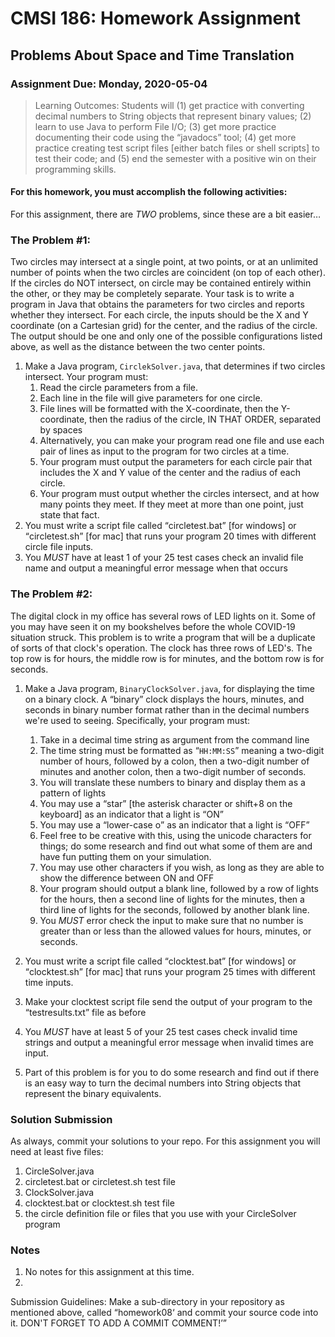 # CMSI 186: Homework Assignment #
## Problems About Space and Time Translation
### Assignment Due: Monday, 2020-05-04

<blockquote>
Learning Outcomes: Students will (1) get practice with converting decimal numbers to String objects that represent binary values; (2) learn to use Java to perform File I/O; (3) get more practice documenting their code using the <q>javadocs</q> tool; (4) get more practice creating test script files [either batch files or shell scripts] to test their code; and (5) end the semester with a positive win on their programming skills.
</blockquote>

#### For this homework, you must accomplish the following activities:

For this assignment, there are *TWO* problems, since these are a bit easier&hellip;

### The Problem #1:
Two circles may intersect at a single point, at two points, or at an unlimited number of points when the two circles are coincident (on top of each other).  If the circles do NOT intersect, on circle may be contained entirely within the other, or they may be completely separate.  Your task is to write a program in Java that obtains the parameters for two circles and reports whether they intersect.  For each circle, the inputs should be the X and Y coordinate (on a Cartesian grid) for the center, and the radius of the circle.  The output should be one and only one of the possible configurations listed above, as well as the distance between the two center points.

1. Make a Java program, <code>CirclekSolver.java</code>, that determines if two circles intersect.  Your program must:
   1. Read the circle parameters from a file.</li>
   1. Each line in the file will give parameters for one circle.</li>
   1. File lines will be formatted with the X-coordinate, then the Y-coordinate, then the radius of the circle, IN THAT ORDER, separated by spaces
   1. Alternatively, you can make your program read one file and use each pair of lines as input to the program for two circles at a time.
   1. Your program must output the parameters for each circle pair that includes the X and Y value of the center and the radius of each circle.
   1. Your program must output whether the circles intersect, and at how many points they meet.  If they meet at more than one point, just state that fact.
1. You must write a script file called <q>circletest.bat</q> [for windows] or <q>circletest.sh</q> [for mac] that runs your program 20 times with different circle file inputs.
1. You <em class='underline'>MUST</em> have at least 1 of your 25 test cases check an invalid file name and output a meaningful error message when that occurs

### The Problem #2:
The digital clock in my office has several rows of LED lights on it.  Some of you may have seen it on my bookshelves before the whole COVID-19 situation struck.  This problem is to write a program that will be a duplicate of sorts of that clock's operation.  The clock has three rows of LED's.  The top row is for hours, the middle row is for minutes, and the bottom row is for seconds.

1. Make a Java program, <code>BinaryClockSolver.java</code>, for displaying the time on a binary clock.  A <q>binary</q> clock displays the hours, minutes, and seconds in binary number format rather than in the decimal numbers we're used to seeing.  Specifically, your program must:

   1. Take in a decimal time string as argument from the command line
   1. The time string must be formatted as <q><code>HH:MM:SS</code></q> meaning a two-digit number of hours, followed by a colon, then a two-digit number of minutes and another colon, then a two-digit number of seconds.
   1. You will translate these numbers to binary and display them as a pattern of lights
   1. You may use a <q>star</q> [the asterisk character or shift+8 on the keyboard] as an indicator that a light is <q>ON</q>
   1. You may use a <q>lower-case o</q> as an indicator that a light is <q>OFF</q>
   1. Feel free to be creative with this, using the unicode characters for things; do some research and find out what some of them are and have fun putting them on your simulation.
   1. You may use other characters if you wish, as long as they are able to show the difference                          between ON and OFF
   1. Your program should output a blank line, followed by a row of lights for the hours, then a second line of lights for the minutes, then a third line of lights for the seconds, followed by another blank line.
   1. You *MUST* error check the input to make sure that no number is greater than or less than the allowed values for hours, minutes, or seconds.
1. You must write a script file called <q>clocktest.bat</q> [for windows] or <q>clocktest.sh</q> [for mac] that runs your program 25 times with different time inputs.
1. Make your clocktest script file send the output of your program to the <q>testresults.txt</q> file as before
1. You <em class='underline'>MUST</em> have at least 5 of your 25 test cases check invalid time strings and output a meaningful error message when invalid times are input.
1. Part of this problem is for you to do some research and find out if there is an easy way to turn the decimal numbers into String objects that represent the binary equivalents.

### Solution Submission
As always, commit your solutions to your repo.  For this assignment you will need at least five files:
1. CircleSolver.java</li>
1. circletest.bat or circletest.sh test file</li>
1. ClockSolver.java</li>
1. clocktest.bat or clocktest.sh test file</li>
1. the circle definition file or files that you use with your CircleSolver program</li>
   
### Notes
1. No notes for this assignment at this time.
1. 

Submission Guidelines: Make a sub-directory in your repository as mentioned above, called <q>homework08<q> and commit your source code into it.  DON'T FORGET TO ADD A COMMIT COMMENT!</p>
